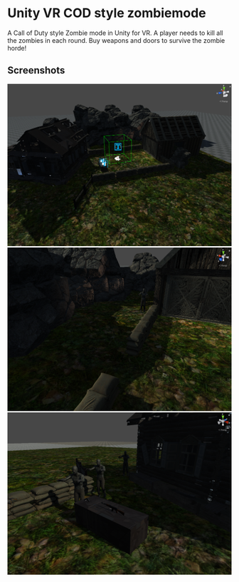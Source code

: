 # Unity VR COD style zombiemode
A Call of Duty style Zombie mode in Unity for VR. A player needs to kill all the zombies in each round. Buy weapons and doors to survive the zombie horde!

## Screenshots
![Screenshot of the game](https://github.com/nietjoost/Unity-VR-Cod-style-zombiemode/blob/Master/Screenshots/Screenshot%201.PNG)
![Screenshot of the game](https://github.com/nietjoost/Unity-VR-Cod-style-zombiemode/blob/Master/Screenshots/Screenshot%202.PNG)
![Screenshot of the game](https://github.com/nietjoost/Unity-VR-Cod-style-zombiemode/blob/Master/Screenshots/Screenshot%203.PNG)
